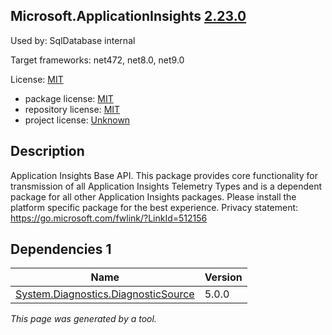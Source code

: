 Microsoft.ApplicationInsights [2.23.0](https://www.nuget.org/packages/Microsoft.ApplicationInsights/2.23.0)
--------------------

Used by: SqlDatabase internal

Target frameworks: net472, net8.0, net9.0

License: [MIT](../../../../licenses/mit) 

- package license: [MIT](https://licenses.nuget.org/MIT) 
- repository license: [MIT](https://github.com/Microsoft/ApplicationInsights-dotnet) 
- project license: [Unknown](https://go.microsoft.com/fwlink/?LinkId=392727) 

Description
-----------
Application Insights Base API. This package provides core functionality for transmission of all Application Insights Telemetry Types and is a dependent package for all other Application Insights packages. Please install the platform specific package for the best experience. Privacy statement: https://go.microsoft.com/fwlink/?LinkId=512156

Dependencies 1
-----------

|Name|Version|
|----------|:----|
|[System.Diagnostics.DiagnosticSource](../../../../packages/nuget.org/system.diagnostics.diagnosticsource/5.0.0)|5.0.0|

*This page was generated by a tool.*